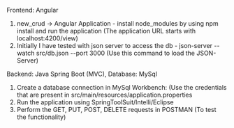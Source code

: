 Frontend: Angular 
1. new_crud -> Angular Application - install node_modules by using npm install and run the application (The application URL starts with localhost:4200/view)
2. Initially I have tested with json server to access the db - json-server --watch src/db.json --port 3000 (Use this command to load the JSON-Server)

Backend: Java Spring Boot (MVC), Database: MySql
1. Create a database connection in MySql Workbench: (Use the credentials that are present in src/main/resources/application.properties
2. Run the application using SpringToolSuit/Intelli/Eclipse
3. Perform the GET, PUT, POST, DELETE requests in POSTMAN (To test the functionality)
